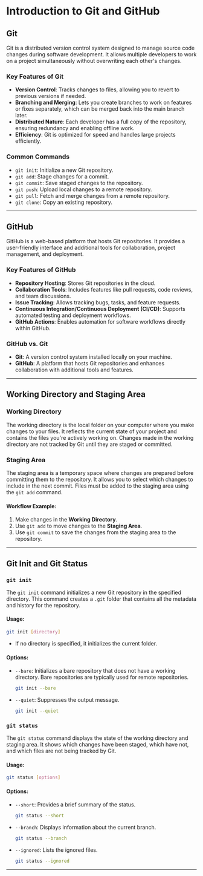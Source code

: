 # Introduction to Git and GitHub

## **Git**
Git is a distributed version control system designed to manage source code changes during software development. It allows multiple developers to work on a project simultaneously without overwriting each other's changes.

### **Key Features of Git**
- **Version Control**: Tracks changes to files, allowing you to revert to previous versions if needed.
- **Branching and Merging**: Lets you create branches to work on features or fixes separately, which can be merged back into the main branch later.
- **Distributed Nature**: Each developer has a full copy of the repository, ensuring redundancy and enabling offline work.
- **Efficiency**: Git is optimized for speed and handles large projects efficiently.

### **Common Commands**
- `git init`: Initialize a new Git repository.
- `git add`: Stage changes for a commit.
- `git commit`: Save staged changes to the repository.
- `git push`: Upload local changes to a remote repository.
- `git pull`: Fetch and merge changes from a remote repository.
- `git clone`: Copy an existing repository.

---

## **GitHub**
GitHub is a web-based platform that hosts Git repositories. It provides a user-friendly interface and additional tools for collaboration, project management, and deployment.

### **Key Features of GitHub**
- **Repository Hosting**: Stores Git repositories in the cloud.
- **Collaboration Tools**: Includes features like pull requests, code reviews, and team discussions.
- **Issue Tracking**: Allows tracking bugs, tasks, and feature requests.
- **Continuous Integration/Continuous Deployment (CI/CD)**: Supports automated testing and deployment workflows.
- **GitHub Actions**: Enables automation for software workflows directly within GitHub.

### **GitHub vs. Git**
- **Git**: A version control system installed locally on your machine.
- **GitHub**: A platform that hosts Git repositories and enhances collaboration with additional tools and features.

---

## **Working Directory and Staging Area**

### **Working Directory**
The working directory is the local folder on your computer where you make changes to your files. It reflects the current state of your project and contains the files you're actively working on. Changes made in the working directory are not tracked by Git until they are staged or committed.

### **Staging Area**
The staging area is a temporary space where changes are prepared before committing them to the repository. It allows you to select which changes to include in the next commit. Files must be added to the staging area using the `git add` command.

#### Workflow Example:
1. Make changes in the **Working Directory**.
2. Use `git add` to move changes to the **Staging Area**.
3. Use `git commit` to save the changes from the staging area to the repository.

---

## **Git Init and Git Status**

### **`git init`**
The `git init` command initializes a new Git repository in the specified directory. This command creates a `.git` folder that contains all the metadata and history for the repository.

#### **Usage**:
```bash
git init [directory]
```

- If no directory is specified, it initializes the current folder.

#### **Options**:
- `--bare`: Initializes a bare repository that does not have a working directory. Bare repositories are typically used for remote repositories.
  ```bash
  git init --bare
  ```
- `--quiet`: Suppresses the output message.
  ```bash
  git init --quiet
  ```

### **`git status`**
The `git status` command displays the state of the working directory and staging area. It shows which changes have been staged, which have not, and which files are not being tracked by Git.

#### **Usage**:
```bash
git status [options]
```

#### **Options**:
- `--short`: Provides a brief summary of the status.
  ```bash
  git status --short
  ```
- `--branch`: Displays information about the current branch.
  ```bash
  git status --branch
  ```
- `--ignored`: Lists the ignored files.
  ```bash
  git status --ignored
  ```

---
